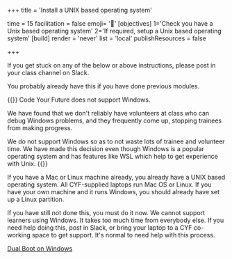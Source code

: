 +++
title = 'Install a UNIX based operating system'

time = 15
facilitation = false
emoji= '🧰'
[objectives]
    1='Check you have a Unix based operating system'
    2='If required, setup a Unix based operating system'
[build]
  render = 'never'
  list = 'local'
  publishResources = false

+++

If you get stuck on any of the below or above instructions, please post in your class channel on Slack.

You probably already have this if you have done previous modules.

<!-- CYF-ONLY -->

{{<note type="warning">}}
Code Your Future does not support Windows.

We have found that we don't reliably have volunteers at class who can debug Windows problems, and they frequently come up, stopping trainees from making progress.

We do not support Windows so as to not waste lots of trainee and volunteer time. We have made this decision even though Windows is a popular operating system and has features like WSL which help to get experience with Unix.
{{</note>}}

If you have a Mac or Linux machine already, you already have a UNIX based operating system. All CYF-supplied laptops run Mac OS or Linux. If you have your own machine and it runs Windows, you should already have set up a Linux partition.

If you have still not done this, you must do it now. We cannot support learners using Windows. It takes too much time from everybody else. If you need help doing this, post in Slack, or bring your laptop to a CYF co-working space to get support. It's normal to need help with this process.

<!-- END-CYF-ONLY -->

[Dual Boot on Windows](https://help.ubuntu.com/community/WindowsDualBoot)
